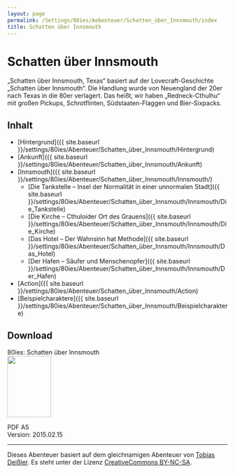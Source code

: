 ```yaml
---
layout: page
permalink: /Settings/80ies/Aebenteuer/Schatten_über_Innsmouth/index
title: Schatten über Innsmouth
---
```


# Schatten über Innsmouth

&bdquo;Schatten über Innsmouth, Texas&ldquo; basiert auf der Lovecraft-Geschichte &bdquo;Schatten über Innsmouth&ldquo;. Die Handlung wurde von Neuengland der 20er nach Texas in die 80er verlagert. Das heißt, wir haben &bdquo;Redneck-Cthulhu&ldquo; mit großen Pickups, Schrotflinten, Südstaaten-Flaggen und Bier-Sixpacks.

## Inhalt

- [Hintergrund]({{ site.baseurl }}/settings/80ies/Abenteuer/Schatten_über_Innsmouth/Hintergrund)
- [Ankunft]({{ site.baseurl }}/settings/80ies/Abenteuer/Schatten_über_Innsmouth/Ankunft)
- [Innsmouth]({{ site.baseurl }}/settings/80ies/Abenteuer/Schatten_über_Innsmouth/Innsmouth/)
  - [Die Tankstelle &ndash; Insel der Normalität in einer unnormalen Stadt]({{ site.baseurl }}/settings/80ies/Abenteuer/Schatten_über_Innsmouth/Innsmouth/Die_Tankstelle)
  - [Die Kirche &ndash; Cthuloider Ort des Grauens]({{ site.baseurl }}/settings/80ies/Abenteuer/Schatten_über_Innsmouth/Innsmouth/Die_Kirche)
  - [Das Hotel &ndash; Der Wahnsinn hat Methode]({{ site.baseurl }}/settings/80ies/Abenteuer/Schatten_über_Innsmouth/Innsmouth/Das_Hotel)
  - [Der Hafen &ndash; Säufer und Menschenopfer]({{ site.baseurl }}/settings/80ies/Abenteuer/Schatten_über_Innsmouth/Innsmouth/Der_Hafen)
- [Action]({{ site.baseurl }}/settings/80ies/Abenteuer/Schatten_über_Innsmouth/Action)
- [Beispielcharaktere]({{ site.baseurl }}/settings/80ies/Abenteuer/Schatten_über_Innsmouth/Beispielcharaktere)

## Download

<div class="row row-cols-1 row-cols-sm-2 row-cols-xl-3 g-4">
    <div class="card bg-blue text-light">
        <div class="card-header">80ies: Schatten über Innsmouth</div>
        <div class="card-body">
            <img class="border border-white float-start me-2" src="{{ site.baseurl }}/assets/images/thumbnails/80ies-innsmouth.png" width="100" height="140">
            <p>PDF A5<br/>
            Version: 2015.02.15</p>
        </div>
    </div>
</div>

<hr/>

Dieses Abenteuer basiert auf dem gleichnamigen Abenteuer von [Tobias Deißler](http://randpatrouille.de/Abenteuer.xhtml). Es steht unter der Lizenz [CreativeCommons BY-NC-SA](http://creativecommons.org/licenses/by-nc-sa/4.0/).
